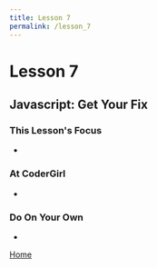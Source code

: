 ```yaml
---
title: Lesson 7
permalink: /lesson_7
---
```


# Lesson 7

## Javascript: Get Your Fix

### This Lesson's Focus
*

### At CoderGirl
*

### Do On Your Own
*

[Home]( /web_group_cohort )
